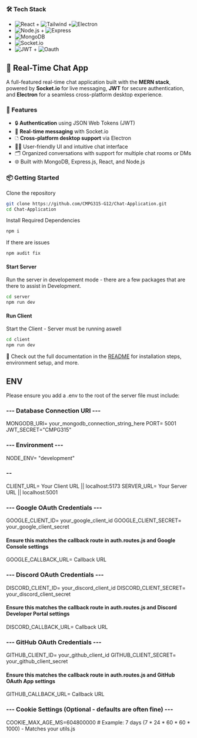 ### 🛠️ Tech Stack

- ![React](https://img.shields.io/badge/Frontend-React-blue?logo=react) + ![Tailwind](https://img.shields.io/badge/Styling-Tailwind-cyan?logo=tailwindcss) +![Electron](https://img.shields.io/badge/Desktop-Electron-9cf?logo=electron) 
- ![Node.js](https://img.shields.io/badge/Backend-Node.js-green?logo=nodedotjs) + ![Express](https://img.shields.io/badge/Server-Express.js-lightgrey?logo=express)
- ![MongoDB](https://img.shields.io/badge/Database-MongoDB-brightgreen?logo=mongodb)
- ![Socket.io](https://img.shields.io/badge/Realtime-Socket.io-black?logo=socketdotio)
- ![JWT](https://img.shields.io/badge/Auth-JWT-orange?logo=jsonwebtokens) + ![Oauth](https://img.shields.io/badge/TBD-auth0-purple?logo=auth0
)

## 📱 Real-Time Chat App

A full-featured real-time chat application built with the **MERN stack**, powered by **Socket.io** for live messaging, **JWT** for secure authentication, and **Electron** for a seamless cross-platform desktop experience.

### 🚀 Features

- 🔒 **Authentication** using JSON Web Tokens (JWT)
- 💬 **Real-time messaging** with Socket.io
- 🗅️ **Cross-platform desktop support** via Electron
- 🧑‍🧹 User-friendly UI and intuitive chat interface
- 🗂️ Organized conversations with support for multiple chat rooms or DMs
- 🌐 Built with MongoDB, Express.js, React, and Node.js

### 📦 Getting Started

Clone the repository
```bash
git clone https://github.com/CMPG315-G12/Chat-Application.git
cd Chat-Application
```

Install Required Dependencies
```bash
npm i
```

If there are issues
```bash
npm audit fix
```

#### Start Server

Run the server in developement mode - there are a few packages that are there to assist in Development.

```bash
cd server
npm run dev
```

#### Run Client

Start the Client - Server must be running aswell

```bash
cd client
npm run dev
```

📄 Check out the full documentation in the [README](./README.md) for installation steps, environment setup, and more.

## ENV
Please ensure you add a .env to the root of the server file
must include:

### --- Database Connection URI ---
MONGODB_URI= your_mongodb_connection_string_here
PORT= 5001
JWT_SECRET="CMPG315"

### --- Environment ---
NODE_ENV= "development"

### -- 
CLIENT_URL=  Your Client URL || localhost:5173
SERVER_URL=  Your Server URL || localhost:5001

### --- Google OAuth Credentials ---
GOOGLE_CLIENT_ID= your_google_client_id
GOOGLE_CLIENT_SECRET= your_google_client_secret
#### Ensure this matches the callback route in auth.routes.js and Google Console settings
GOOGLE_CALLBACK_URL= Callback URL

### --- Discord OAuth Credentials ---
DISCORD_CLIENT_ID= your_discord_client_id
DISCORD_CLIENT_SECRET= your_discord_client_secret
#### Ensure this matches the callback route in auth.routes.js and Discord Developer Portal settings 
DISCORD_CALLBACK_URL= Callback URL

### --- GitHub OAuth Credentials ---
GITHUB_CLIENT_ID= your_github_client_id
GITHUB_CLIENT_SECRET= your_github_client_secret
#### Ensure this matches the callback route in auth.routes.js and GitHub OAuth App settings
GITHUB_CALLBACK_URL= Callback URL

### --- Cookie Settings (Optional - defaults are often fine) ---
COOKIE_MAX_AGE_MS=604800000 # Example: 7 days (7 * 24 * 60 * 60 * 1000) - Matches your utils.js



